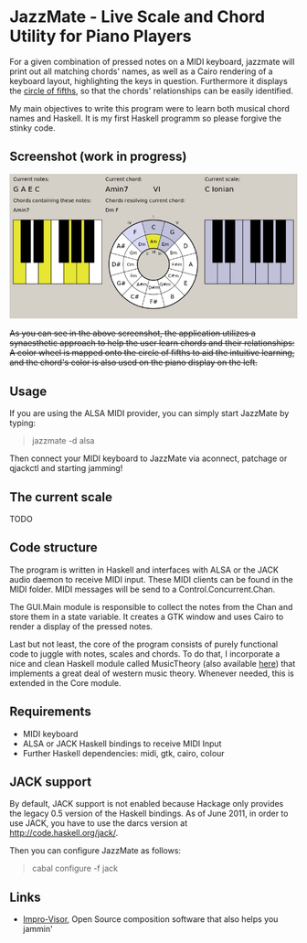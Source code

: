 JazzMate - Live Scale and Chord Utility for Piano Players
=========================================================

For a given combination of pressed notes on a MIDI keyboard, jazzmate will
print out all matching chords' names, as well as a Cairo rendering of a keyboard layout, highlighting the keys in question. Furthermore it displays the [circle of fifths](http://en.wikipedia.org/wiki/Circle_of_fifths), so that the chords' relationships can be easily identified.

My main objectives to write this program were to learn both musical chord names and Haskell. It is my first Haskell programm so please forgive the stinky code.

Screenshot (work in progress)
---------------------------------

![Screenshot of the development version](screenshot.png)

~~As you can see in the above screenshot, the application utilizes a synaesthetic approach to help the user learn chords and their relationships: A color wheel is mapped onto the circle of fifths to aid the intuitive learning, and the chord's color is also used on the piano display on the left.~~

Usage
-----

If you are using the ALSA MIDI provider, you can simply start JazzMate by typing:

> jazzmate -d alsa

Then connect your MIDI keyboard to JazzMate via aconnect, patchage or qjackctl and starting jamming!

The current scale
-----------------

TODO

Code structure
--------------

The program is written in Haskell and interfaces with ALSA or the JACK audio
daemon to receive MIDI input. These MIDI clients can be found in the MIDI
folder. MIDI messages will be send to a Control.Concurrent.Chan.

The GUI.Main module is responsible to collect the notes from the Chan and
store them in a state variable. It creates a GTK window and uses Cairo to
render a display of the pressed notes.

Last but not least, the core of the program consists of purely functional code
to juggle with notes, scales and chords. To do that, I incorporate a nice and
clean Haskell module called MusicTheory (also available 
[here](https://music-theory.googlecode.com/)) that implements a great deal of
western music theory. Whenever needed, this is extended in the Core module.

Requirements
------------

 * MIDI keyboard
 * ALSA or JACK Haskell bindings to receive MIDI Input
 * Further Haskell dependencies: midi, gtk, cairo, colour

JACK support
------------

By default, JACK support is not enabled because Hackage only provides the
legacy 0.5 version of the Haskell bindings. As of June 2011, in order to use
JACK, you have to use the darcs version at http://code.haskell.org/jack/.

Then you can configure JazzMate as follows:

> cabal configure -f jack

Links
-----

 * [Impro-Visor](http://www.cs.hmc.edu/~keller/jazz/improvisor/), Open Source
   composition software that also helps you jammin'
